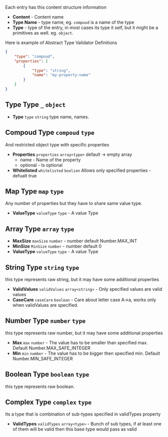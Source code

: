 Each entry has this content structure information

-   **Content** - Content name
-   **Type Name** - type name, eg. `compoud` is a name of the type
-   **Type** - type of the entry, in most cases its type it self, but it might be a primitives as well. eg. `object`.

Here is example of Abstract Type Validator Definitions

```json
{
    "type": "compoud",
    "properties": [
        {
            "type": "string",
            "name": "my-property-name"
        }
    ]
}
```

## Type Type `_` `object`

-   **Type** `type` `string` type name, names.

## Compoud Type `compoud` `type`

And restricted object type with specific properties

-   **Properties** `properties` `array<type>` default -> empty array
    -   name - Name of the property
    -   optional - Is optional
-   **Whitelisted** `whitelisted` `boolien` Allows only specified properties - defualt true

## Map Type `map` `type`

Any number of properties but they have to share same value type.

-   **ValueType** `valueType` `type` - A value Type

## Array Type `array` `type`

-   **MaxSize** `maxSize` `number` - number default Number.MAX_INT
-   **MinSize** `MinSize` `number` - number default 0
-   **ValueType** `valueType` `type` - A value Type

## String Type `string` `type`

this type represents raw string, but it may have some additional properties

-   **ValidValues** `validValues` `array<string>` - Only specified values are valid values
-   **CaseCare** `caseCare` `boolean` - Care about letter case A->a, works only when validValues are specified.

## Number Type `number` `type`

this type represents raw number, but it may have some additional properties

-   **Max** `max` `number` - The value has to be smaller than specified max. Default Number.MAX_SAFE_INTEGER
-   **Min** `min` `number` - The value has to be bigger then specified min. Default Number.MIN_SAFE_INTEGER

## Boolean Type `boolean` `type`

this type represents raw boolean.

## Complex Type `complex` `type`

Its a type that is combination of sub-types specified in validTypes property

-   **ValidTypes** `validTypes` `array<type>` - Bunch of sub types, if at least one of them will be valid then this base type would pass as valid
